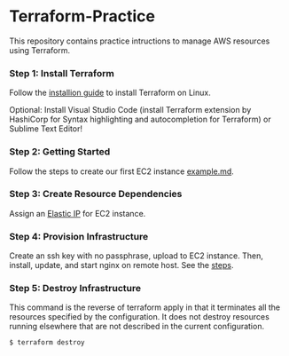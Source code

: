 # Terraform-Practice
This repository contains practice intructions to manage AWS resources using Terraform.

### Step 1: Install Terraform

Follow the [installion guide](https://github.com/juliehub/Terraform-Practice/blob/master/terraform_installation.md) to install Terraform on Linux.

Optional: Install Visual Studio Code (install Terraform extension by HashiCorp for Syntax highlighting and autocompletion for Terraform) or Sublime Text Editor!

### Step 2: Getting Started
Follow the steps to create our first EC2 instance [example.md](https://github.com/juliehub/Terraform-Practice/blob/master/example.md).

### Step 3: Create Resource Dependencies
Assign an [Elastic IP](https://github.com/juliehub/Terraform-Practice/blob/master/example_elastic_ip.md) for EC2 instance.

### Step 4: Provision Infrastructure
Create an ssh key with no passphrase, upload to EC2 instance. Then, install, update, and start nginx on remote host. See the  [steps](https://github.com/juliehub/Terraform-Practice/blob/master/provision_ec2.md).

### Step 5: Destroy Infrastructure
This command is the reverse of terraform apply in that it terminates all the resources specified by the configuration. 
It does not destroy resources running elsewhere that are not described in the current configuration.
```python
$ terraform destroy
```
